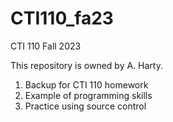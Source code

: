 # CTI110_fa23
CTI 110 Fall 2023

This repository is owned by A. Harty.
1. Backup for CTI 110 homework
2. Example of programming skills
3. Practice using source control
